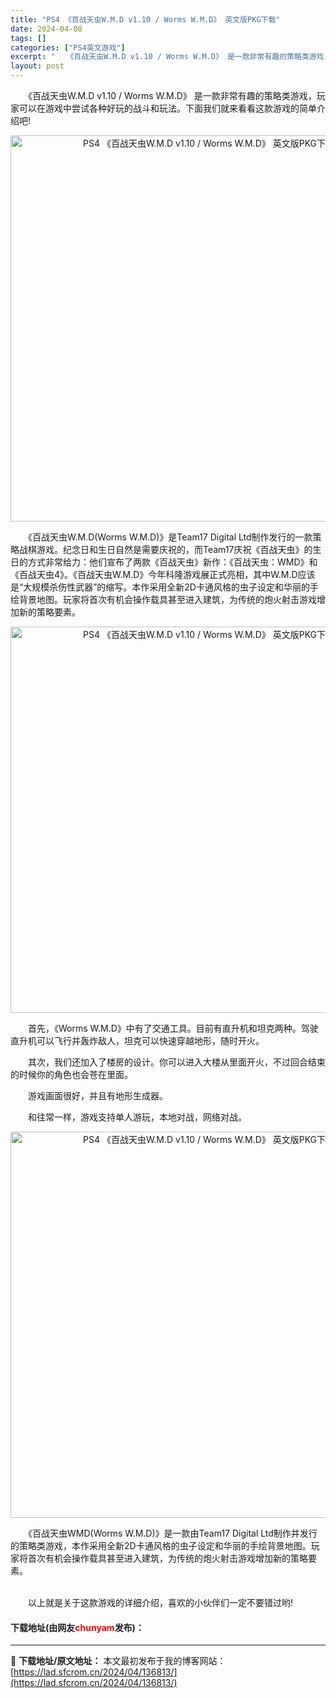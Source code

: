 ```yaml
---
title: "PS4 《百战天虫W.M.D v1.10 / Worms W.M.D》 英文版PKG下载"
date: 2024-04-08
tags: []
categories: ["PS4英文游戏"]
excerpt: "　　《百战天虫W.M.D v1.10 / Worms W.M.D》 是一款非常有趣的策略类游戏，玩家可以在游戏中尝试各种好玩的战斗和玩法。下面我们就来看看这款游戏的简单介绍吧! 　　《百战天虫W.M.D(Worms W.M.D)》是Team17 Digital Ltd制作发行的一款策略战棋游戏。纪念&hellip;"
layout: post
---
```


 <p>　　《百战天虫W.M.D v1.10 / Worms W.M.D》 是一款非常有趣的策略类游戏，玩家可以在游戏中尝试各种好玩的战斗和玩法。下面我们就来看看这款游戏的简单介绍吧!</p> <p align="center"><img align="" src="https://lad.sfcrom.cn/wp-content/uploads/2024/04/20240408_6613a49852774.webp" style="border-width: 0px; border-style: solid; width: 618px;" alt="PS4 《百战天虫W.M.D v1.10 / Worms W.M.D》 英文版PKG下载" /></p> <p>　　《百战天虫W.M.D(Worms W.M.D)》是Team17 Digital Ltd制作发行的一款策略战棋游戏。纪念日和生日自然是需要庆祝的，而Team17庆祝《百战天虫》的生日的方式非常给力：他们宣布了两款《百战天虫》新作：《百战天虫：WMD》和《百战天虫4》。《百战天虫W.M.D》今年科隆游戏展正式亮相，其中W.M.D应该是&ldquo;大规模杀伤性武器&rdquo;的缩写。本作采用全新2D卡通风格的虫子设定和华丽的手绘背景地图。玩家将首次有机会操作载具甚至进入建筑，为传统的炮火射击游戏增加新的策略要素。</p> <p align="center"><img align="" src="https://lad.sfcrom.cn/wp-content/uploads/2024/04/20240408_6613a498df856.webp" style="border-width: 0px; border-style: solid; width: 618px;" alt="PS4 《百战天虫W.M.D v1.10 / Worms W.M.D》 英文版PKG下载" /></p> <p>　　首先，《Worms W.M.D》中有了交通工具。目前有直升机和坦克两种。驾驶直升机可以飞行并轰炸敌人，坦克可以快速穿越地形，随时开火。</p> <p>　　其次，我们还加入了楼房的设计。你可以进入大楼从里面开火，不过回合结束的时候你的角色也会苍在里面。</p> <p>　　游戏画面很好，并且有地形生成器。</p> <p>　　和往常一样，游戏支持单人游玩，本地对战，网络对战。</p> <p align="center"><img align="" src="https://lad.sfcrom.cn/wp-content/uploads/2024/04/20240408_6613a499bc644.webp" style="border-width: 0px; border-style: solid; width: 618px;" alt="PS4 《百战天虫W.M.D v1.10 / Worms W.M.D》 英文版PKG下载" /></p> <p>　　《百战天虫WMD(Worms W.M.D)》是一款由Team17 Digital Ltd制作并发行的策略类游戏，本作采用全新2D卡通风格的虫子设定和华丽的手绘背景地图。玩家将首次有机会操作载具甚至进入建筑，为传统的炮火射击游戏增加新的策略要素。</p> <p><strong>&nbsp;</strong><br />　　以上就是关于这款游戏的详细介绍，喜欢的小伙伴们一定不要错过哟!</p> <p><h4>下载地址(由网友<font color="red">chunyam</font>发布)：</h4></p> 

---
📖 **下载地址/原文地址：** 本文最初发布于我的博客网站：[https://lad.sfcrom.cn/2024/04/136813/](https://lad.sfcrom.cn/2024/04/136813/)
